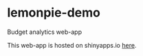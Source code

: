 # lemonpie-demo
Budget analytics web-app

This web-app is hosted on shinyapps.io [here](https://lemonpie.shinyapps.io/lemonpie_demo/).
